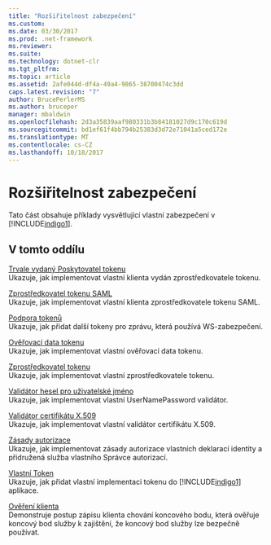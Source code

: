 ```yaml
---
title: "Rozšiřitelnost zabezpečení"
ms.custom: 
ms.date: 03/30/2017
ms.prod: .net-framework
ms.reviewer: 
ms.suite: 
ms.technology: dotnet-clr
ms.tgt_pltfrm: 
ms.topic: article
ms.assetid: 2afe044d-df4a-49a4-9865-38700474c3dd
caps.latest.revision: "7"
author: BrucePerlerMS
ms.author: bruceper
manager: mbaldwin
ms.openlocfilehash: 2d3a35839aaf980331b3b84181027d9c170c619d
ms.sourcegitcommit: bd1ef61f4bb794b25383d3d72e71041a5ced172e
ms.translationtype: MT
ms.contentlocale: cs-CZ
ms.lasthandoff: 10/18/2017
---
```

# <a name="security-extensibility"></a>Rozšiřitelnost zabezpečení
Tato část obsahuje příklady vysvětlující vlastní zabezpečení v [!INCLUDE[indigo1](../../../../includes/indigo1-md.md)].  
  
## <a name="in-this-section"></a>V tomto oddílu  
 [Trvale vydaný Poskytovatel tokenu](../../../../docs/framework/wcf/samples/durable-issued-token-provider.md)  
 Ukazuje, jak implementovat vlastní klienta vydán zprostředkovatele tokenu.  
  
 [Zprostředkovatel tokenu SAML](../../../../docs/framework/wcf/samples/saml-token-provider.md)  
 Ukazuje, jak implementovat vlastní klienta zprostředkovatele tokenu SAML.  
  
 [Podpora tokenů](../../../../docs/framework/wcf/samples/supporting-tokens.md)  
 Ukazuje, jak přidat další tokeny pro zprávu, která používá WS-zabezpečení.  
  
 [Ověřovací data tokenu](../../../../docs/framework/wcf/samples/token-authenticator.md)  
 Ukazuje, jak implementovat vlastní ověřovací data tokenu.  
  
 [Zprostředkovatel tokenu](../../../../docs/framework/wcf/samples/token-provider.md)  
 Ukazuje, jak implementovat vlastní zprostředkovatele tokenu.  
  
 [Validátor hesel pro uživatelské jméno](../../../../docs/framework/wcf/samples/user-name-password-validator.md)  
 Ukazuje, jak implementovat vlastní UserNamePassword validátor.  
  
 [Validátor certifikátu X.509](../../../../docs/framework/wcf/samples/x-509-certificate-validator.md)  
 Ukazuje, jak implementovat vlastní validátor certifikátu X.509.  
  
 [Zásady autorizace](../../../../docs/framework/wcf/samples/authorization-policy.md)  
 Ukazuje, jak implementovat zásady autorizace vlastních deklarací identity a přidružená služba vlastního Správce autorizací.  
  
 [Vlastní Token](../../../../docs/framework/wcf/samples/custom-token.md)  
 Ukazuje, jak přidat vlastní implementaci tokenu do [!INCLUDE[indigo1](../../../../includes/indigo1-md.md)] aplikace.  
  
 [Ověření klienta](../../../../docs/framework/wcf/samples/client-validation.md)  
 Demonstruje postup zápisu klienta chování koncového bodu, která ověřuje koncový bod služby k zajištění, že koncový bod služby lze bezpečně používat.
